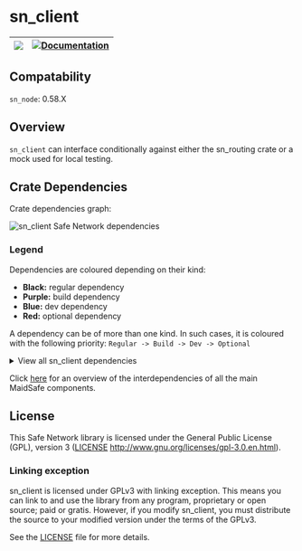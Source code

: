 # sn_client

| [![](https://img.shields.io/crates/v/sn_client)](https://crates.io/crates/sn_client) | [![Documentation](https://docs.rs/sn_client/badge.svg)](https://docs.rs/sn_client) |
|:----------:|:----------:|

## Compatability

`sn_node`: 0.58.X

## Overview

`sn_client` can interface conditionally against either the sn_routing crate or a mock used for local testing.

## Crate Dependencies
Crate dependencies graph:

![sn_client Safe Network dependencies](https://github.com/maidsafe/sn_client/blob/png_generator/sn_client-sn-dependencies.png)


### Legend
Dependencies are coloured depending on their kind:
* **Black:** regular dependency
* **Purple:** build dependency
* **Blue:** dev dependency
* **Red:** optional dependency

A dependency can be of more than one kind. In such cases, it is coloured with the following priority:
`Regular -> Build -> Dev -> Optional`

<details>
<summary> View all sn_client dependencies</summary>
<p>

![sn_client all dependencies](https://github.com/maidsafe/sn_client/blob/png_generator/sn_client-all-dependencies.png)

</p>
</details>

Click [here](https://maidsafe.github.io/interdependency-svg-generator/) for an overview of the interdependencies of all the main MaidSafe components.

## License

This Safe Network library is licensed under the General Public License (GPL), version 3 ([LICENSE](LICENSE) http://www.gnu.org/licenses/gpl-3.0.en.html).

### Linking exception

sn_client is licensed under GPLv3 with linking exception. This means you can link to and use the library from any program, proprietary or open source; paid or gratis. However, if you modify sn_client, you must distribute the source to your modified version under the terms of the GPLv3.

See the [LICENSE](LICENSE) file for more details.
